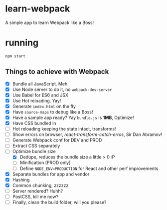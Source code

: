 # learn-webpack

A simple app to learn Webpack like a Boss!

# running

```bash
npm start
```

## Things to achieve with Webpack
- [x] Bundle all JavaScript. Meh
- [x] Use Node server to do it, no `webpack-dev-server`
- [x] Use Babel for ES6 and JSX
- [x] Use Hot reloading. Yay!
- [x] Generate `index.html` on the fly
- [x] Have `source-maps` to debug like a Boss!
- [x] Have a sample app ready? Yay `bundle.js` is **1MB**, Optimize!
- [x] Have CSS bundled in
- [ ] Hot reloading keeping the state intact, transforms!
- [ ] Show errors on browser, *react-transform-catch-erros*, Sir Dan Abramov!
- [ ] Generate Webpack conf for DEV and PROD
- [ ] Extract CSS separately
- [ ] Optimize bundle size
  - [x] Dedupe, reduces the bundle size a little > 0 :P
  - [ ] Minification [PROD only]
  - [ ] Define `NODE_ENV=PRODUCTION` for React and other perf improvements
- [x] Separate bundles for app and vendor
- [x] Hashing
- [x] Common chunking, zzzzzz
- [ ] Server rendered? Huhh?
- [ ] PostCSS, kill me now?
- [ ] Finally, clean the build folder, will you please?
